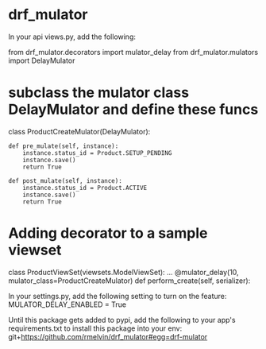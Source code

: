 # drf_mulator

In your api views.py, add the following:

from drf_mulator.decorators import mulator_delay
from drf_mulator.mulators import DelayMulator

# subclass the mulator class DelayMulator and define these funcs
class ProductCreateMulator(DelayMulator):

    def pre_mulate(self, instance):
        instance.status_id = Product.SETUP_PENDING
        instance.save()
        return True

    def post_mulate(self, instance):
        instance.status_id = Product.ACTIVE
        instance.save()
        return True


# Adding decorator to a sample viewset
class ProductViewSet(viewsets.ModelViewSet):
...
    @mulator_delay(10, mulator_class=ProductCreateMulator)
    def perform_create(self, serializer):


In your settings.py, add the following setting to turn on the feature:
MULATOR_DELAY_ENABLED = True

Until this package gets added to pypi, add the following to your app's
requirements.txt to install this package into your env:
git+https://github.com/rmelvin/drf_mulator#egg=drf-mulator
